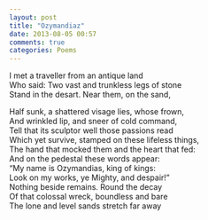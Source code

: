 ```yaml
---
layout: post
title: "Ozymandiaz"
date: 2013-08-05 00:57
comments: true
categories: Poems
---
```




I met a traveller from an antique land  
Who said: Two vast and trunkless legs of stone  
Stand in the desart. Near them, on the sand,  
<!-- more -->
Half sunk, a shattered visage lies, whose frown,  
And wrinkled lip, and sneer of cold command,  
Tell that its sculptor well those passions read  
Which yet survive, stamped on these lifeless things,  
The hand that mocked them and the heart that fed:  
And on the pedestal these words appear:  
“My name is Ozymandias, king of kings:  
Look on my works, ye Mighty, and despair!”  
Nothing beside remains. Round the decay  
Of that colossal wreck, boundless and bare  
The lone and level sands stretch far away  
